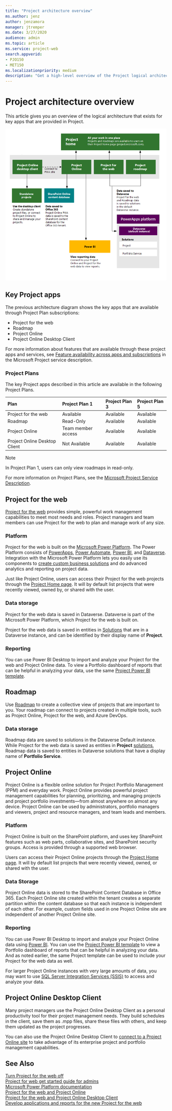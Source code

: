 ```yaml
---
title: "Project architecture overview"
ms.author: jenz
author: jenzamora
manager: jtremper
ms.date: 3/27/2020
audience: admin
ms.topic: article
ms.service: project-web
search.appverid: 
- PJO150
- MET150
ms.localizationpriority: medium
description: "Get a high-level overview of the Project logical architecture."
---
```


# Project architecture overview

This article gives you an overview of the logical architecture that exists for key apps that are provided in Project.

![Project logical architecture diagram.](media/project-architecture-overview-early-version.png)

## Key Project apps 

The previous architecture diagram shows the key apps that are available through Project Plan subscriptions: 

- Project for the web
- Roadmap
- Project Online
- Project Online Desktop Client

For more information about features that are available through these project apps and services, see [Feature availability across apps and subscriptions](/office365/servicedescriptions/project-online-service-description/project-online-service-description#microsoft-project-subscriptions) in the Microsoft Project service description.

### Project Plans

The key Project apps described in this article are available in the following Project Plans.

|**Plan**|**Project Plan 1**|**Project Plan 3**|**Project Plan 5**|
|:-----|:-----|:-----|:----|
|Project for the web  <br/> |Available  <br/> |Available  |Available|
|Roadmap <br/>| Read-Only | Available|Available |
|Project Online <br/> |Team member access  <br/> |Available| Available|
|Project Online Desktop Client<br/> |  Not Available<br/> |Available | Available|


> [!Note] 
> In Project Plan 1, users can only view roadmaps in read-only. 

For more information on Project Plans, see the [Microsoft Project Service Description](/office365/servicedescriptions/project-online-service-description/project-online-service-description).

## Project for the web

[Project for the web](https://support.microsoft.com/office/what-is-project-for-the-web-c19b2421-3c9d-4037-97c6-f66b6e1d2eb5?ui=en-us&rs=en-us&ad=us) provides simple, powerful work management capabilities to meet most needs and roles. Project managers and team members can use Project for the web to plan and manage work of any size. 

### Platform

Project for the web is built on the [Microsoft Power Platform](https://powerplatform.microsoft.com). The Power Platform consists of [PowerApps](/powerapps/powerapps-overview), [Power Automate](/power-automate/getting-started), [Power BI](/power-bi/fundamentals/power-bi-overview), and [Dataverse](/powerapps/maker/common-data-service/data-platform-intro). Integration with the Microsoft Power Platform lets you easily use its components to [create custom business solutions](https://developer.microsoft.com/project/blogs/developing-applications-and-reports-using-the-new-project/) and do advanced analytics and reporting on project data.

Just like Project Online, users can access their Project for the web projects through the [Project Home page](https://support.office.com/article/get-started-with-project-home-a3b38418-35e7-4df4-8e4a-ba6a4fa0562a).  It will by default list projects that were recently viewed, owned by, or shared with the user.

### Data storage

Project for the web data is saved in Dataverse. Dataverse is part of the Microsoft Power Platform, which Project for the web is built on.  

Project for the web  data is saved in entities in [Solutions](/powerapps/maker/common-data-service/solutions-overview) that are in a Dataverse instance, and can be identified by their display name of **Project**. 

### Reporting

You can use Power BI Desktop to import and analyze your Project for the web and Project Online data. To view a Portfolio dashboard of reports that can be helpful in analyzing your data, use the same [Project Power BI template](/project-for-the-web/connect-to-project-for-the-web-data-through-powerbi-desktop).

## Roadmap

Use [Roadmap](https://support.office.com/article/Video-Welcome-to-Roadmap-57764149-51b8-468f-a50d-9ea6a4fd835a) to create a collective view of projects that are important to you. Your roadmap can connect to projects created in multiple tools, such as Project Online, Project for the web, and Azure DevOps.  

### Data storage

Roadmap data are saved to solutions in the Dataverse Default instance. While Project for the web data is saved as entities in  **Project** [solutions](/powerapps/maker/common-data-service/solutions-overview), Roadmap data is saved to entities in Dataverse solutions that have a display name of **Portfolio Service**.

## Project Online

Project Online is a flexible online solution for Project Portfolio Management (PPM) and everyday work. Project Online provides powerful project management capabilities for planning, prioritizing, and managing projects and project portfolio investments—from almost anywhere on almost any device. Project Online can be used by administrators, portfolio managers and viewers, project and resource managers, and team leads and members. 

### Platform

Project Online is built on the SharePoint platform, and uses key SharePoint features such as web parts, collaborative sites, and SharePoint security groups.  Access is provided through a supported web browser. 

Users can access their Project Online projects through the [Project Home page](https://support.office.com/article/get-started-with-project-home-a3b38418-35e7-4df4-8e4a-ba6a4fa0562a).  It will by default list projects that were recently viewed, owned, or shared with the user.

### Data Storage

Project Online data is stored to the SharePoint Content Database in Office 365. Each Project Online site created within the tenant creates a separate partition within the content database so that each instance is independent of each other. For example, custom fields used in one Project Online site are independent of another Project Online site. 

### Reporting 

You can use Power BI Desktop to import and analyze your Project Online data using [Power BI](/projectonline/tune-project-online-performance#powerbi). You can use the [Project Power BI template](/project-for-the-web/connect-to-project-for-the-web-data-through-powerbi-desktop) to view a Portfolio dashboard of reports that can be helpful in analyzing your data. And as noted earlier, the same Project template can be used to include your Project for the web data as well.

For larger Project Online instances with very large amounts of data, you may want to use [SQL Server Integration Services (SSIS)](/projectonline/tune-project-online-performance#sql-server-integration-services-ssis) to access and analyze your data.

## Project Online Desktop Client

Many project managers use the Project Online Desktop Client as a personal productivity tool for their project management needs. They build schedules in the client, save them as .mpp files, share these files with others, and keep them updated as the project progresses.

 You can also use the Project Online Desktop Client to [connect to a Project Online site](/projectonline/connect-to-project-online-with-the-project-online-desktop-client) to take advantage of its enterprise project and portfolio management capabilities.

## See Also
  
[Turn Project for the web off](turn-project-for-the-web-off.md)</br>
[Project for web get started guide for admins](project-for-the-web-get-started-guide-for-admins.md)</br>
[Microsoft Power Platform documentation](/power-platform/)</br>
[Project for the web and Project Online](https://support.microsoft.com/office/project-for-the-web-and-project-online-6569170c-5c8e-474e-a7f0-642872f62f8a?ui=en-us&rs=en-us&ad=us)</br>
[Project for the web and Project Online Desktop Client](https://support.office.com/article/project-for-the-web-and-project-online-desktop-client-2dd7583c-eb34-467f-bf63-607bdc816e20)</br>
[Develop applications and reports for the new Project for the web](https://developer.microsoft.com/project/blogs/developing-applications-and-reports-using-the-new-project/)
